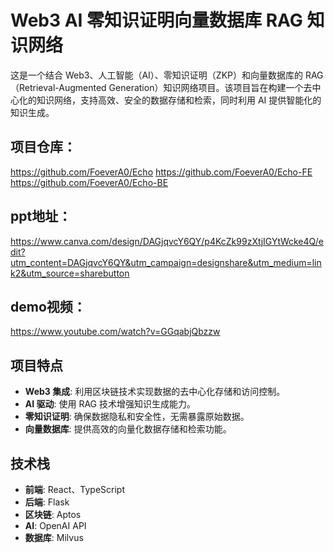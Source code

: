 # Web3 AI 零知识证明向量数据库 RAG 知识网络

这是一个结合 Web3、人工智能（AI）、零知识证明（ZKP）和向量数据库的 RAG（Retrieval-Augmented Generation）知识网络项目。该项目旨在构建一个去中心化的知识网络，支持高效、安全的数据存储和检索，同时利用 AI 提供智能化的知识生成。
## 项目仓库：
https://github.com/FoeverA0/Echo
https://github.com/FoeverA0/Echo-FE
https://github.com/FoeverA0/Echo-BE
## ppt地址：
https://www.canva.com/design/DAGjqvcY6QY/p4KcZk99zXtjIGYtWcke4Q/edit?utm_content=DAGjqvcY6QY&utm_campaign=designshare&utm_medium=link2&utm_source=sharebutton
## demo视频：
https://www.youtube.com/watch?v=GGqabjQbzzw
## 项目特点

- **Web3 集成**: 利用区块链技术实现数据的去中心化存储和访问控制。
- **AI 驱动**: 使用 RAG 技术增强知识生成能力。
- **零知识证明**: 确保数据隐私和安全性，无需暴露原始数据。
- **向量数据库**: 提供高效的向量化数据存储和检索功能。

## 技术栈

- **前端**: React、TypeScript
- **后端**: Flask
- **区块链**: Aptos
- **AI**: OpenAI API
- **数据库**: Milvus
